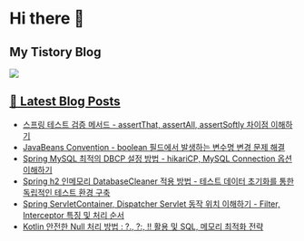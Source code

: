 # Hi there 👋

## My Tistory Blog

<p>
    <a href="https://kylo8.tistory.com"><img src="https://img.shields.io/badge/Tistory-000000?style=flat-square&logo=Tistory&logoColor=white"/>
</p>

## 📕 Latest Blog Posts

<ul><li><a href='https://kylo8.tistory.com/entry/%EC%8A%A4%ED%94%84%EB%A7%81-%ED%85%8C%EC%8A%A4%ED%8A%B8-%EA%B2%80%EC%A6%9D-%EB%A9%94%EC%84%9C%EB%93%9C-assertThat-assertAll-assertSoftly-%EC%B0%A8%EC%9D%B4%EC%A0%90-%EC%9D%B4%ED%95%B4%ED%95%98%EA%B8%B0' target='_blank'>스프링 테스트 검증 메서드 - assertThat, assertAll, assertSoftly 차이점 이해하기</a></li><li><a href='https://kylo8.tistory.com/entry/JavaBeans-Convention-boolean-%ED%95%84%EB%93%9C%EC%97%90%EC%84%9C-%EB%B0%9C%EC%83%9D%ED%95%98%EB%8A%94-%EB%B3%80%EC%88%98%EB%AA%85-%EB%B3%80%EA%B2%BD-%EB%AC%B8%EC%A0%9C-%ED%95%B4%EA%B2%B0' target='_blank'>JavaBeans Convention - boolean 필드에서 발생하는 변수명 변경 문제 해결</a></li><li><a href='https://kylo8.tistory.com/entry/Spring-MySQL-%EC%B5%9C%EC%A0%81%EC%9D%98-DBCP-%EC%84%A4%EC%A0%95-%EB%B0%A9%EB%B2%95-hikariCP-MySQL-Connection-%EC%98%B5%EC%85%98-%EC%9D%B4%ED%95%B4%ED%95%98%EA%B8%B0' target='_blank'>Spring MySQL 최적의 DBCP 설정 방법 - hikariCP, MySQL Connection 옵션 이해하기</a></li><li><a href='https://kylo8.tistory.com/entry/Spring-h2-%EC%9D%B8%EB%A9%94%EB%AA%A8%EB%A6%AC-DatabaseCleaner-%EC%A0%81%EC%9A%A9-%EB%B0%A9%EB%B2%95-%ED%85%8C%EC%8A%A4%ED%8A%B8-%EB%8D%B0%EC%9D%B4%ED%84%B0-%EC%B4%88%EA%B8%B0%ED%99%94%EB%A5%BC-%ED%86%B5%ED%95%9C-%EB%8F%85%EB%A6%BD%EC%A0%81%EC%9D%B8-%ED%85%8C%EC%8A%A4%ED%8A%B8-%ED%99%98%EA%B2%BD-%EA%B5%AC%EC%B6%95' target='_blank'>Spring h2 인메모리 DatabaseCleaner 적용 방법 - 테스트 데이터 초기화를 통한 독립적인 테스트 환경 구축</a></li><li><a href='https://kylo8.tistory.com/entry/Spring-ServletContainer-Dispatcher-Servlet-%EB%8F%99%EC%9E%91-%EC%9C%84%EC%B9%98-%EC%9D%B4%ED%95%B4%ED%95%98%EA%B8%B0-Filter-Interceptor-%ED%8A%B9%EC%A7%95-%EB%B0%8F-%EC%B2%98%EB%A6%AC-%EC%88%9C%EC%84%9C' target='_blank'>Spring ServletContainer, Dispatcher Servlet 동작 위치 이해하기 - Filter, Interceptor 특징 및 처리 순서</a></li><li><a href='https://kylo8.tistory.com/entry/Kotlin-%EC%95%88%EC%A0%84%ED%95%9C-Null-%EC%B2%98%EB%A6%AC-%EB%B0%A9%EB%B2%95-%ED%99%9C%EC%9A%A9-%EB%B0%8F-SQL-%EB%A9%94%EB%AA%A8%EB%A6%AC-%EC%B5%9C%EC%A0%81%ED%99%94-%EC%A0%84%EB%9E%B5' target='_blank'>Kotlin 안전한 Null 처리 방법 : ?., ?:, !! 활용 및 SQL, 메모리 최적화 전략</a></li></ul>
